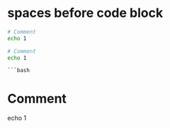 # spaces before code block

 ```bash
# Comment
echo 1
```

   ```bash
# Comment
echo 1
```

    ```bash
# Comment
echo 1
```

